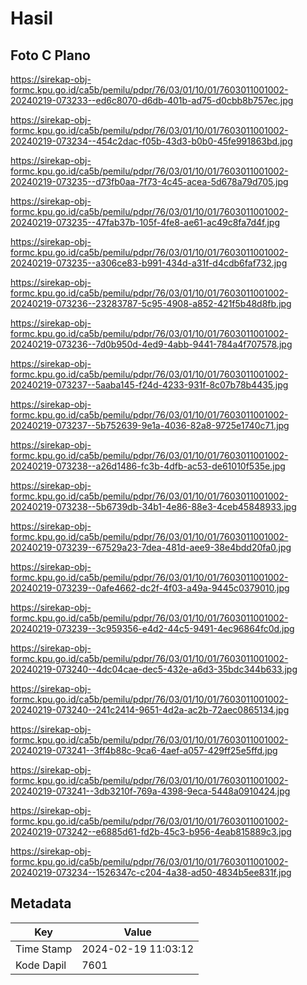 # Hasil

## Foto C Plano

https://sirekap-obj-formc.kpu.go.id/ca5b/pemilu/pdpr/76/03/01/10/01/7603011001002-20240219-073233--ed6c8070-d6db-401b-ad75-d0cbb8b757ec.jpg

https://sirekap-obj-formc.kpu.go.id/ca5b/pemilu/pdpr/76/03/01/10/01/7603011001002-20240219-073234--454c2dac-f05b-43d3-b0b0-45fe991863bd.jpg

https://sirekap-obj-formc.kpu.go.id/ca5b/pemilu/pdpr/76/03/01/10/01/7603011001002-20240219-073235--d73fb0aa-7f73-4c45-acea-5d678a79d705.jpg

https://sirekap-obj-formc.kpu.go.id/ca5b/pemilu/pdpr/76/03/01/10/01/7603011001002-20240219-073235--47fab37b-105f-4fe8-ae61-ac49c8fa7d4f.jpg

https://sirekap-obj-formc.kpu.go.id/ca5b/pemilu/pdpr/76/03/01/10/01/7603011001002-20240219-073235--a306ce83-b991-434d-a31f-d4cdb6faf732.jpg

https://sirekap-obj-formc.kpu.go.id/ca5b/pemilu/pdpr/76/03/01/10/01/7603011001002-20240219-073236--23283787-5c95-4908-a852-421f5b48d8fb.jpg

https://sirekap-obj-formc.kpu.go.id/ca5b/pemilu/pdpr/76/03/01/10/01/7603011001002-20240219-073236--7d0b950d-4ed9-4abb-9441-784a4f707578.jpg

https://sirekap-obj-formc.kpu.go.id/ca5b/pemilu/pdpr/76/03/01/10/01/7603011001002-20240219-073237--5aaba145-f24d-4233-931f-8c07b78b4435.jpg

https://sirekap-obj-formc.kpu.go.id/ca5b/pemilu/pdpr/76/03/01/10/01/7603011001002-20240219-073237--5b752639-9e1a-4036-82a8-9725e1740c71.jpg

https://sirekap-obj-formc.kpu.go.id/ca5b/pemilu/pdpr/76/03/01/10/01/7603011001002-20240219-073238--a26d1486-fc3b-4dfb-ac53-de61010f535e.jpg

https://sirekap-obj-formc.kpu.go.id/ca5b/pemilu/pdpr/76/03/01/10/01/7603011001002-20240219-073238--5b6739db-34b1-4e86-88e3-4ceb45848933.jpg

https://sirekap-obj-formc.kpu.go.id/ca5b/pemilu/pdpr/76/03/01/10/01/7603011001002-20240219-073239--67529a23-7dea-481d-aee9-38e4bdd20fa0.jpg

https://sirekap-obj-formc.kpu.go.id/ca5b/pemilu/pdpr/76/03/01/10/01/7603011001002-20240219-073239--0afe4662-dc2f-4f03-a49a-9445c0379010.jpg

https://sirekap-obj-formc.kpu.go.id/ca5b/pemilu/pdpr/76/03/01/10/01/7603011001002-20240219-073239--3c959356-e4d2-44c5-9491-4ec96864fc0d.jpg

https://sirekap-obj-formc.kpu.go.id/ca5b/pemilu/pdpr/76/03/01/10/01/7603011001002-20240219-073240--4dc04cae-dec5-432e-a6d3-35bdc344b633.jpg

https://sirekap-obj-formc.kpu.go.id/ca5b/pemilu/pdpr/76/03/01/10/01/7603011001002-20240219-073240--241c2414-9651-4d2a-ac2b-72aec0865134.jpg

https://sirekap-obj-formc.kpu.go.id/ca5b/pemilu/pdpr/76/03/01/10/01/7603011001002-20240219-073241--3ff4b88c-9ca6-4aef-a057-429ff25e5ffd.jpg

https://sirekap-obj-formc.kpu.go.id/ca5b/pemilu/pdpr/76/03/01/10/01/7603011001002-20240219-073241--3db3210f-769a-4398-9eca-5448a0910424.jpg

https://sirekap-obj-formc.kpu.go.id/ca5b/pemilu/pdpr/76/03/01/10/01/7603011001002-20240219-073242--e6885d61-fd2b-45c3-b956-4eab815889c3.jpg

https://sirekap-obj-formc.kpu.go.id/ca5b/pemilu/pdpr/76/03/01/10/01/7603011001002-20240219-073234--1526347c-c204-4a38-ad50-4834b5ee831f.jpg


## Metadata

| Key        | Value               |
| ---------- | ------------------- |
| Time Stamp | 2024-02-19 11:03:12 |
| Kode Dapil | 7601                |



